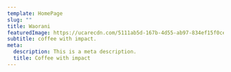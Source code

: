 ```yaml
---
template: HomePage
slug: ""
title: Waorani
featuredImage: https://ucarecdn.com/5111ab5d-167b-4d55-ab97-834ef15f0cef/
subtitle: coffee with impact.
meta:
  description: This is a meta description.
  title: Coffee with impact
---
```



[](https://app.netlify.com/start/deploy?repository=https://github.com/thriveweb/yellowcake&stack=cms)